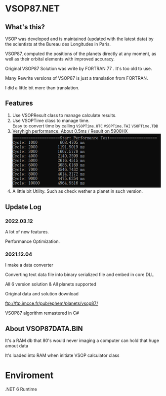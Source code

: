 # VSOP87.NET 

## What's this?

VSOP was developed and is maintained (updated with the latest data) by the scientists at the Bureau des Longitudes in Paris. 

VSOP87, computed the positions of the planets directly at any moment, as well as their orbital elements with improved accuracy.

Original VSOP87 Solution was write by FORTRAN 77 . It's too old to use. 

Many Rewrite versions of VSOP87 is just a translation from FORTRAN. 

I did a little bit more than translation.


## Features

1. Use VSOPResult class to manage calculate results.
2. Use VSOPTime class to manage time. 
</br>Easy to convert time by calling ```VSOPTime.UTC``` ```VSOPTime.TAI``` ```VSOPTime.TDB```
3. Veryhigh performance. About 0.5ms / Result on 5900HX
![Performance Test](https://github.com/kingsznhone/VSOP87.NET/blob/master/PerformanceTest.png)
4. A little bit Utility. Such as check wether a planet in such version.


## Update Log
### 2022.03.12

A lot of new features.

Performance Optimization.


### 2021.12.04 

I make a data converter

Converting text data file into binary serialized file and embed in core DLL

All 6 version solution & All planets supported

Original data and solution download 

 ftp://ftp.imcce.fr/pub/ephem/planets/vsop87/

VSOP87 algorithm remastered in C#

## About VSOP87DATA.BIN

It's a RAM db that 80's would never imaging a computer can hold that huge amout data  

It's loaded into RAM when initiate VSOP calculator class

# Enviroment 
.NET 6 Runtime
